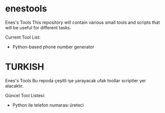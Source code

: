# enestools

Enes's Tools
This repository will contain various small tools and scripts that will be useful for different tasks.

Current Tool List:
- Python-based phone number generator









# TURKISH
Enes's Tools
Bu repoda çeşitli işe yarayacak ufak toollar scriptler yer alacaktır. 

Güncel Tool Listesi:
- Python ile telefon numarası üreteci 
